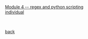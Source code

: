 [Module 4 -- regex and python scripting](https://classes.engineering.wustl.edu/cse330/index.php?title=Module_4)<br>
[individual](./module4-P-mandevillei/README.md)


<br><br>
[back](../README.md)